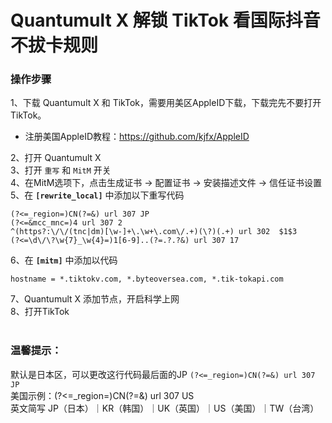 # Quantumult X 解锁 TikTok 看国际抖音不拔卡规则

### 操作步骤<br>
1、下载 Quantumult X 和 TikTok，需要用美区AppleID下载，下载完先不要打开TikTok。<br>
- 注册美国AppleID教程：https://github.com/kjfx/AppleID<br>

2、打开 Quantumult X<br>
3、打开 <code>重写</code> 和 <code>MitM</code> 开关<br>
4、在MitM选项下，点击生成证书 → 配置证书 → 安装描述文件 → 信任证书设置<br>
5、在 <strong><code>[rewrite_local]</code></strong> 中添加以下重写代码<br>

    (?<=_region=)CN(?=&) url 307 JP
    (?<=&mcc_mnc=)4 url 307 2
    ^(https?:\/\/(tnc|dm)[\w-]+\.\w+\.com\/.+)(\?)(.+) url 302  $1$3
    (?<=\d\/\?\w{7}_\w{4}=)1[6-9]..(?=.?.?&) url 307 17


6、在 <strong><code>[mitm]</code></strong> 中添加以代码<br>

    hostname = *.tiktokv.com, *.byteoversea.com, *.tik-tokapi.com

7、Quantumult X 添加节点，开启科学上网<br>
8、打开TikTok<br><br>

### 温馨提示：
默认是日本区，可以更改这行代码最后面的JP  <code>(?<=_region=)CN(?=&) url 307 JP</code><br>
美国示例：(?<=_region=)CN(?=&) url 307 US<br>
英文简写 JP（日本）｜KR（韩国）｜UK（英国）｜US（美国）｜TW（台湾）<br>
